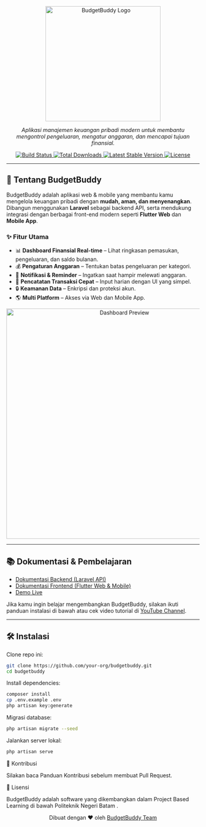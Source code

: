 <p align="center">
  <a href="https://budgetbuddy.app" target="_blank">
    <img src="https://raw.githubusercontent.com/your-org/budgetbuddy/main/docs/assets/logo.png" width="300" alt="BudgetBuddy Logo">
  </a>
</p>

<p align="center">
  <em>Aplikasi manajemen keuangan pribadi modern untuk membantu mengontrol pengeluaran, mengatur anggaran, dan mencapai tujuan finansial.</em>
</p>

<p align="center">
  <a href="https://github.com/your-org/budgetbuddy/actions">
    <img src="https://github.com/your-org/budgetbuddy/workflows/tests/badge.svg" alt="Build Status">
  </a>
  <a href="https://packagist.org/packages/your-org/budgetbuddy">
    <img src="https://img.shields.io/packagist/dt/your-org/budgetbuddy" alt="Total Downloads">
  </a>
  <a href="https://packagist.org/packages/your-org/budgetbuddy">
    <img src="https://img.shields.io/packagist/v/your-org/budgetbuddy" alt="Latest Stable Version">
  </a>
  <a href="https://opensource.org/licenses/MIT">
    <img src="https://img.shields.io/badge/license-MIT-blue.svg" alt="License">
  </a>
</p>

---

## 🚀 Tentang BudgetBuddy

BudgetBuddy adalah aplikasi web & mobile yang membantu kamu mengelola keuangan pribadi dengan **mudah, aman, dan menyenangkan**.  
Dibangun menggunakan **Laravel** sebagai backend API, serta mendukung integrasi dengan berbagai front-end modern seperti **Flutter Web** dan **Mobile App**.  

### ✨ Fitur Utama
- 📊 **Dashboard Finansial Real-time** – Lihat ringkasan pemasukan, pengeluaran, dan saldo bulanan.
- 💰 **Pengaturan Anggaran** – Tentukan batas pengeluaran per kategori.
- 🔔 **Notifikasi & Reminder** – Ingatkan saat hampir melewati anggaran.
- 🧾 **Pencatatan Transaksi Cepat** – Input harian dengan UI yang simpel.
- 🔒 **Keamanan Data** – Enkripsi dan proteksi akun.
- 🌎 **Multi Platform** – Akses via Web dan Mobile App.

<p align="center">
  <img src="https://raw.githubusercontent.com/your-org/budgetbuddy/main/docs/assets/dashboard.png" width="600" alt="Dashboard Preview">
</p>

---

## 📚 Dokumentasi & Pembelajaran

- [Dokumentasi Backend (Laravel API)](https://budgetbuddy.app/docs/backend)  
- [Dokumentasi Frontend (Flutter Web & Mobile)](https://budgetbuddy.app/docs/frontend)  
- [Demo Live](https://budgetbuddy.app/demo)  

Jika kamu ingin belajar mengembangkan BudgetBuddy, silakan ikuti panduan instalasi di bawah atau cek video tutorial di [YouTube Channel](https://youtube.com/yourchannel).

---

## 🛠️ Instalasi

Clone repo ini:

```bash
git clone https://github.com/your-org/budgetbuddy.git
cd budgetbuddy
```

Install dependencies:

```bash
composer install
cp .env.example .env
php artisan key:generate
```

Migrasi database:

```bash
php artisan migrate --seed
```

Jalankan server lokal:

```bash
php artisan serve
```

🤝 Kontribusi

Silakan baca Panduan Kontribusi
 sebelum membuat Pull Request.

📜 Lisensi

BudgetBuddy adalah software yang dikembangkan dalam Project Based Learning di bawah Politeknik Negeri Batam
.



<p align="center"> Dibuat dengan ❤️ oleh <a href="https://github.com/your-org">BudgetBuddy Team</a> </p> 